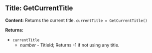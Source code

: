 ## Title: GetCurrentTitle

**Content:**
Returns the current title.
`currentTitle = GetCurrentTitle()`

**Returns:**
- `currentTitle`
  - *number* - TitleId; Returns -1 if not using any title.